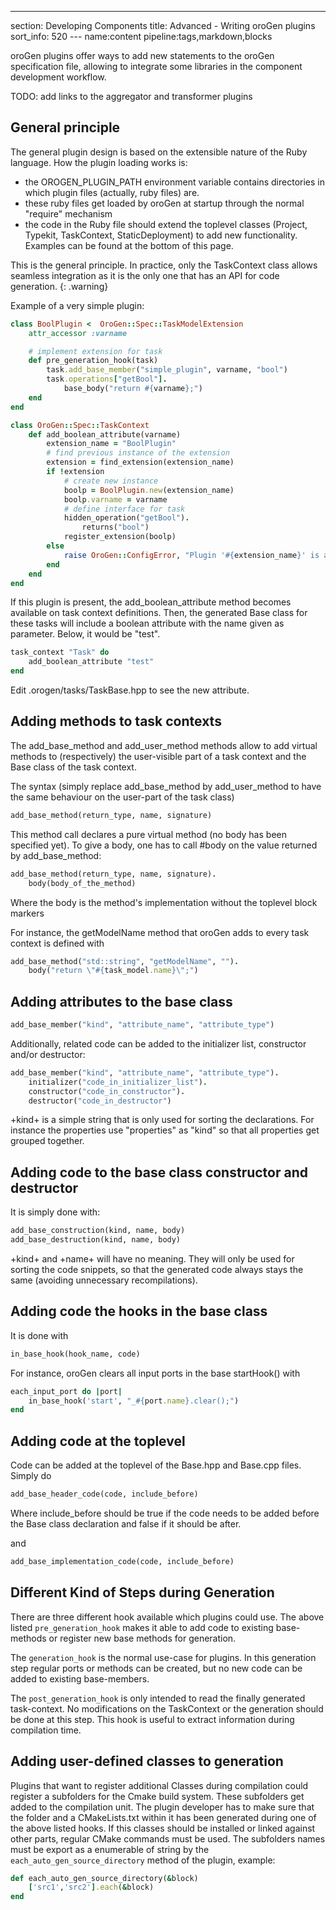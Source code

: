 ---
section: Developing Components
title: Advanced - Writing oroGen plugins
sort_info: 520
--- name:content pipeline:tags,markdown,blocks

oroGen plugins offer ways to add new statements to the oroGen specification
file, allowing to integrate some libraries in the component development
workflow.

TODO: add links to the aggregator and transformer plugins

General principle
-----------------
The general plugin design is based on the extensible nature of the Ruby
language. How the plugin loading works is:

 * the OROGEN_PLUGIN_PATH environment variable contains directories in which
   plugin files (actually, ruby files) are.
 * these ruby files get loaded by oroGen at startup through the normal "require"
   mechanism
 * the code in the Ruby file should extend the toplevel classes (Project,
   Typekit, TaskContext, StaticDeployment) to add new functionality. Examples
   can be found at the bottom of this page.

This is the general principle. In practice, only the TaskContext class allows
seamless integration as it is the only one that has an API for code generation.
{: .warning}

Example of a very simple plugin:

~~~ ruby
class BoolPlugin <  OroGen::Spec::TaskModelExtension
    attr_accessor :varname

    # implement extension for task
    def pre_generation_hook(task)
        task.add_base_member("simple_plugin", varname, "bool")
        task.operations["getBool"].
            base_body("return #{varname};")
    end
end

class OroGen::Spec::TaskContext
    def add_boolean_attribute(varname)
        extension_name = "BoolPlugin"
        # find previous instance of the extension
        extension = find_extension(extension_name)
        if !extension
            # create new instance
            boolp = BoolPlugin.new(extension_name)
            boolp.varname = varname
            # define interface for task
            hidden_operation("getBool").
                returns("bool")
            register_extension(boolp)
        else
            raise OroGen::ConfigError, "Plugin '#{extension_name}' is already instantiated with base member '#{extension.varname}'. '#{varname}' will not be created."
        end
    end
end
~~~

If this plugin is present, the add_boolean_attribute method becomes available on
task context definitions. Then, the generated Base class for these tasks will
include a boolean attribute with the name given as parameter. Below, it would be
"test".

~~~ ruby
task_context "Task" do
    add_boolean_attribute "test"
end
~~~

Edit .orogen/tasks/TaskBase.hpp to see the new attribute.

Adding methods to task contexts
-------------------------------

The add_base_method and add_user_method methods allow to add virtual methods to
(respectively) the user-visible part of a task context and the Base class of the
task context.

The syntax (simply replace add_base_method by add_user_method to have the same
behaviour on the user-part of the task class)

~~~ ruby
add_base_method(return_type, name, signature)
~~~

This method call declares a pure virtual method (no body has been specified
yet). To give a body, one has to call #body on the value returned by
add_base_method:

~~~ ruby
add_base_method(return_type, name, signature).
    body(body_of_the_method)
~~~

Where the body is the method's implementation without the toplevel block markers

For instance, the getModelName method that oroGen adds to every task context is
defined with

~~~ ruby
add_base_method("std::string", "getModelName", "").
    body("return \"#{task_model.name}\";")
~~~

Adding attributes to the base class
-----------------------------------

~~~ ruby
add_base_member("kind", "attribute_name", "attribute_type")
~~~

Additionally, related code can be added to the initializer list, constructor
and/or destructor:

~~~ ruby
add_base_member("kind", "attribute_name", "attribute_type").
    initializer("code_in_initializer_list").
    constructor("code_in_constructor").
    destructor("code_in_destructor")
~~~

+kind+ is a simple string that is only used for sorting the declarations. For
instance the properties use "properties" as "kind" so that all properties get
grouped together.

Adding code to the base class constructor and destructor
--------------------------------------------------------
It is simply done with:

~~~ ruby
add_base_construction(kind, name, body)
add_base_destruction(kind, name, body)
~~~

+kind+ and +name+ will have no meaning. They will only be used for sorting the
code snippets, so that the generated code always stays the same (avoiding
unnecessary recompilations).

Adding code the hooks in the base class
---------------------------------------

It is done with

~~~ ruby
in_base_hook(hook_name, code)
~~~

For instance, oroGen clears all input ports in the base startHook() with

~~~ ruby
each_input_port do |port|
    in_base_hook('start', "_#{port.name}.clear();")
end
~~~

Adding code at the toplevel
---------------------------

Code can be added at the toplevel of the Base.hpp and Base.cpp files. Simply do

~~~ ruby
add_base_header_code(code, include_before)
~~~

Where include_before should be true if the code needs to be added before the
Base class declaration and false if it should be after.

and

~~~ ruby
add_base_implementation_code(code, include_before)
~~~

Different Kind of Steps during Generation
-----------------------------------------

There are three different hook available which plugins could use.
The above listed ```pre_generation_hook``` makes it able to add code
to existing base-methods or register new base methods for generation.

The ```generation_hook``` is the normal use-case for plugins. In this generation step
regular ports or methods can be created, but no new code can be added to existing base-members.

The ```post_generation_hook``` is only intended to read the finally generated task-context.
No modifications on the TaskContext or the generation should be done at this step. This hook
is useful to extract information during compilation time.

Adding user-defined classes to generation
-----------------------------------------

Plugins that want to register additional Classes during compilation
could register a subfolders for the Cmake build system. These subfolders get 
added to the compilation unit. The plugin developer has to make sure that the folder
and a CMakeLists.txt within it has been generated during one of the above listed hooks.
If this classes should be installed or linked against other parts, regular CMake commands must
be used. The subfolders names must be export as a enumerable of string by the 
```each_auto_gen_source_directory``` method of the plugin, example:


~~~ ruby
def each_auto_gen_source_directory(&block)
    ['src1','src2'].each(&block)
end
~~~
